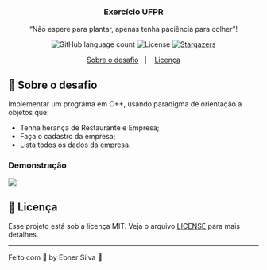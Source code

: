 
<h3 align="center">
  Exercício UFPR
</h3>

<p align="center">“Não espere para plantar, apenas tenha paciência para colher”!</blockquote>

<p align="center">
  <img alt="GitHub language count" src="https://img.shields.io/github/languages/count/ebnersilva/formata_data_exercicio_ufpr?color=%2304D361">

  <img alt="License" src="https://img.shields.io/badge/license-MIT-%2304D361">

  <a href="https://github.com/ebnersilva/formata_data_exercicio_ufpr/stargazers">
    <img alt="Stargazers" src="https://img.shields.io/github/stars/ebnersilva/formata_data_exercicio_ufpr?style=social">
  </a>
</p>

<p align="center">
  <a href="#rocket-sobre-o-desafio">Sobre o desafio</a>&nbsp;&nbsp;&nbsp;|&nbsp;&nbsp;&nbsp;
  <a href="#memo-licença">Licença</a>
</p>

## :rocket: Sobre o desafio

Implementar um programa em C++, usando paradigma de orientação a objetos que:

  * Tenha herança de Restaurante e Empresa;
  * Faça o cadastro da empresa;
  * Lista todos os dados da empresa.

### Demonstração

<img src="CMD.gif">


## :memo: Licença

Esse projeto está sob a licença MIT. Veja o arquivo [LICENSE](LICENSE.md) para mais detalhes.

---

Feito com 💜 by Ebner Silva :wave: